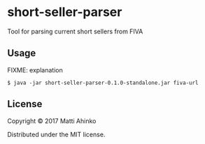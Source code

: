 # short-seller-parser

Tool for parsing current short sellers from FIVA

## Usage

FIXME: explanation

    $ java -jar short-seller-parser-0.1.0-standalone.jar fiva-url

## License

Copyright © 2017 Matti Ahinko

Distributed under the MIT license.

